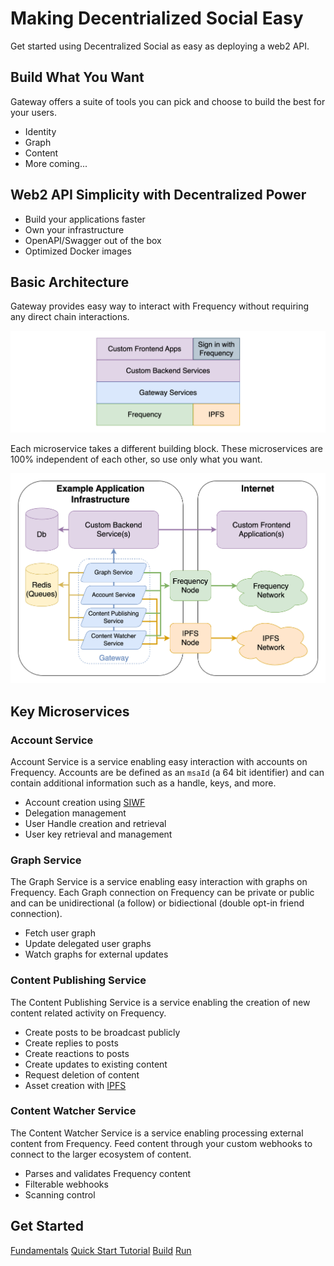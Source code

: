 # Making Decentrialized Social Easy

Get started using Decentralized Social as easy as deploying a web2 API.

## Build What You Want

Gateway offers a suite of tools you can pick and choose to build the best for your users.

<!-- Add more visual elements to the services -->
- Identity
- Graph
- Content
- More coming...

## Web2 API Simplicity with Decentralized Power

- Build your applications faster
- Own your infrastructure
- OpenAPI/Swagger out of the box
- Optimized Docker images

## Basic Architecture

Gateway provides easy way to interact with Frequency without requiring any direct chain interactions.

![Gateway Application Layer Diagram](./gateway_arch-Layer.drawio.png)

Each microservice takes a different building block.
These microservices are 100% independent of each other, so use only what you want.

![Gateway Application Microservice Diagram](./gateway_arch-TopLevelServices.drawio.png)


## Key Microservices

### Account Service

Account Service is a service enabling easy interaction with accounts on Frequency.
Accounts are be defined as an `msaId` (a 64 bit identifier) and can contain additional information such as a handle, keys, and more.

- Account creation using [SIWF](https://github.com/ProjectLibertyLabs/siwf)
- Delegation management
- User Handle creation and retrieval
- User key retrieval and management

### Graph Service

The Graph Service is a service enabling easy interaction with graphs on Frequency.
Each Graph connection on Frequency can be private or public and can be unidirectional (a follow) or bidiectional (double opt-in friend connection).

- Fetch user graph
- Update delegated user graphs
- Watch graphs for external updates

### Content Publishing Service

The Content Publishing Service is a service enabling the creation of new content related activity on Frequency.

- Create posts to be broadcast publicly
- Create replies to posts
- Create reactions to posts
- Create updates to existing content
- Request deletion of content
- Asset creation with [IPFS](https://ipfs.tech)

### Content Watcher Service

The Content Watcher Service is a service enabling processing external content from Frequency.
Feed content through your custom webhooks to connect to the larger ecosystem of content.

- Parses and validates Frequency content
- Filterable webhooks
- Scanning control

## Get Started

<div class="button-links">
  <a href="./Fundamentals/">Fundamentals</a>
  <a href="./GettingStarted/">Quick Start Tutorial</a>
  <a href="./Build/">Build</a>
  <a href="./Run/">Run</a>
</div>
